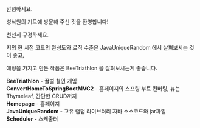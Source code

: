 안녕하세요.<br>

성낙원의 기트에 방문해 주신 것을 환영합니다!<br>

천천히 구경하세요.<br>

저의 현 시점 코드의 완성도와 로직 수준은 JavaUniqueRandom 에서 살펴보시는 것이 좋고,<br>

애정을 가지고 만든 작품은 BeeTriathlon 을 살펴보시는게 좋습니다.<br>

<b>BeeTriathlon</b> - 꿀벌 철인 게임 <br>
<b>ConvertHomeToSpringBootMVC2</b> - 홈페이지의 스프링 부트 컨버팅, 뷰는 Thymeleaf, 간단한 CRUD까지 <br>
<b>Homepage</b> - 홈페이지 <br>
<b>JavaUniqueRandom</b> - 고유 램덤 라이브러리 자바 소스코드와 jar파일 <br>
<b>Scheduler</b> - 스캐줄러 <br>
